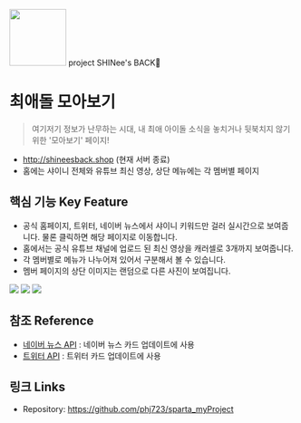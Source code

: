 <img src="https://pbs.twimg.com/media/Egg6mTKUYAACbXn?format=png&name=240x240" height="100"/> project SHINee's BACK💎

# 최애돌 모아보기  

> 여기저기 정보가 난무하는 시대, 내 최애 아이돌 소식을 놓치거나 뒷북치지 않기 위한 '모아보기' 페이지!
- http://shineesback.shop (현재 서버 종료)
- 홈에는 샤이니 전체와 유튜브 최신 영상, 상단 메뉴에는 각 멤버별 페이지

## 핵심 기능  Key Feature
- 공식 홈페이지, 트위터, 네이버 뉴스에서 샤이니 키워드만 걸러 실시간으로 보여줍니다. 물론 클릭하면 해당 페이지로 이동합니다.
- 홈에서는 공식 유튜브 채널에 업로드 된 최신 영상을 캐러셀로 3개까지 보여줍니다.
- 각 멤버별로 메뉴가 나누어져 있어서 구분해서 볼 수 있습니다.
- 멤버 페이지의 상단 이미지는 랜덤으로 다른 사진이 보여집니다.

<img src="https://pbs.twimg.com/media/E1pOYReUUAcBNcm?format=jpg&name=large">
<img src="https://pbs.twimg.com/media/E1pOYRfVUAAW9TN?format=jpg&name=large">
<img src="https://pbs.twimg.com/media/E1pOYRfVEAMg8y2?format=jpg&name=large">

## 참조 Reference
- [네이버 뉴스 API](https://developers.naver.com/docs/search/news) : 네이버 뉴스 카드 업데이트에 사용
- [트위터 API](https://help.twitter.com/ko/rules-and-policies/twitter-api) : 트위터 카드 업데이트에 사용 

## 링크 Links
- Repository: https://github.com/phj723/sparta_myProject
